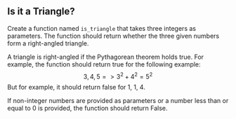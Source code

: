 ## Is it a Triangle?

Create a function named `is_triangle` that takes three integers as parameters. The function should return whether the
three given numbers form a right-angled triangle.

A triangle is right-angled if the Pythagorean theorem holds true. For example, the function should return true for the
following example:
$$
3, 4, 5 => 3^2 + 4^2 = 5^2
$$
But for example, it should return false for 1, 1, 4.

If non-integer numbers are provided as parameters or a number less than or equal to 0 is provided, the function should
return False.
